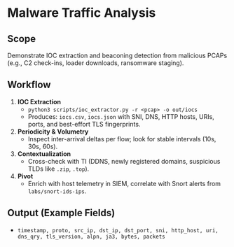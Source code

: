 # Malware Traffic Analysis

## Scope
Demonstrate IOC extraction and beaconing detection from malicious PCAPs (e.g., C2 check-ins, loader downloads, ransomware staging).

## Workflow
1. **IOC Extraction**
   - `python3 scripts/ioc_extractor.py -r <pcap> -o out/iocs`
   - Produces: `iocs.csv`, `iocs.json` with SNI, DNS, HTTP hosts, URIs, ports, and best-effort TLS fingerprints.
2. **Periodicity & Volumetry**
   - Inspect inter-arrival deltas per flow; look for stable intervals (10s, 30s, 60s).
3. **Contextualization**
   - Cross-check with TI (DDNS, newly registered domains, suspicious TLDs like `.zip`, `.top`).
4. **Pivot**
   - Enrich with host telemetry in SIEM, correlate with Snort alerts from `labs/snort-ids-ips`.

## Output (Example Fields)
- `timestamp, proto, src_ip, dst_ip, dst_port, sni, http_host, uri, dns_qry, tls_version, alpn, ja3, bytes, packets`
